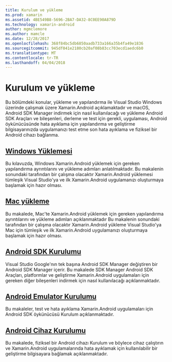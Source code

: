 ```yaml
---
title: Kurulum ve yükleme
ms.prod: xamarin
ms.assetid: 4BE549B8-5696-2BA7-DA32-8C0EE90A879D
ms.technology: xamarin-android
author: mgmclemore
ms.author: mamcle
ms.date: 12/28/2017
ms.openlocfilehash: 368f84bc5db6850aadb733a166a35b4fa49e1836
ms.sourcegitcommit: 945df041e2180cb20af08b83cc703ecd1aedc6b0
ms.translationtype: MT
ms.contentlocale: tr-TR
ms.lasthandoff: 04/04/2018
---
```

# <a name="setup-and-installation"></a>Kurulum ve yükleme

Bu bölümdeki konular, yükleme ve yapılandırma ile Visual Studio Windows üzerinde çalışmak üzere Xamarin.Android açıklamaktadır ve macOS, Android SDK Manager indirmek için nasıl kullanılacağı ve yükleme Android SDK Araçları ve bileşenleri, derleme ve test için gerekli, uygulaması, Android öykünücüsünde hata ayıklama için yapılandırma ve geliştirme bilgisayarınızda uygulamanızı test etme son hata ayıklama ve fiziksel bir Android cihazı bağlanma.


## <a name="windows-installationandroidget-startedinstallationwindowsmd"></a>[Windows Yüklemesi](~/android/get-started/installation/windows.md)

Bu kılavuzda, Windows Xamarin.Android yüklemek için gereken yapılandırma ayrıntılarını ve yükleme adımları anlatılmaktadır. Bu makalenin sonundaki tarafından bir çalışma olacaktır Xamarin.Android yüklemesi tümleşik Visual Studio'ya ve ilk Xamarin.Android uygulamanızı oluşturmaya başlamak için hazır olması.

## <a name="mac-installationhttpsdocsmicrosoftcomen-usvisualstudiomacinstallation"></a>[Mac yükleme](https://docs.microsoft.com/en-us/visualstudio/mac/installation)

Bu makalede, Mac'te Xamarin.Android yüklemek için gereken yapılandırma ayrıntılarını ve yükleme adımları açıklanmaktadır Bu makalenin sonundaki tarafından bir çalışma olacaktır Xamarin.Android yükleme Visual Studio'ya Mac için tümleşik ve ilk Xamarin.Android uygulamanızı oluşturmaya başlamak için hazır olması.

## <a name="android-sdk-setupandroidget-startedinstallationandroid-sdkmd"></a>[Android SDK Kurulumu](~/android/get-started/installation/android-sdk.md)

Visual Studio Google'nın tek başına Android SDK Manager değiştiren bir Android SDK Manager içerir. Bu makalede SDK Manager Android SDK Araçları, platformlar ve geliştirme Xamarin.Android uygulamaları için gereken diğer bileşenleri indirmek için nasıl kullanılacağı açıklanmaktadır.

## <a name="android-emulator-setupandroidget-startedinstallationandroid-emulatorindexmd"></a>[Android Emulator Kurulumu](~/android/get-started/installation/android-emulator/index.md)

Bu makaleler, test ve hata ayıklama Xamarin.Android uygulamaları için Android SDK öykünücüsü Kurulum açıklanmaktadır.

## <a name="android-device-setupandroidget-startedinstallationset-up-device-for-developmentmd"></a>[Android Cihaz Kurulumu](~/android/get-started/installation/set-up-device-for-development.md)

Bu makalede, fiziksel bir Android cihazı Kurulum ve böylece cihaz çalıştırın ve Xamarin.Android uygulamalarında hata ayıklamak için kullanılabilir bir geliştirme bilgisayara bağlamak açıklanmaktadır.
